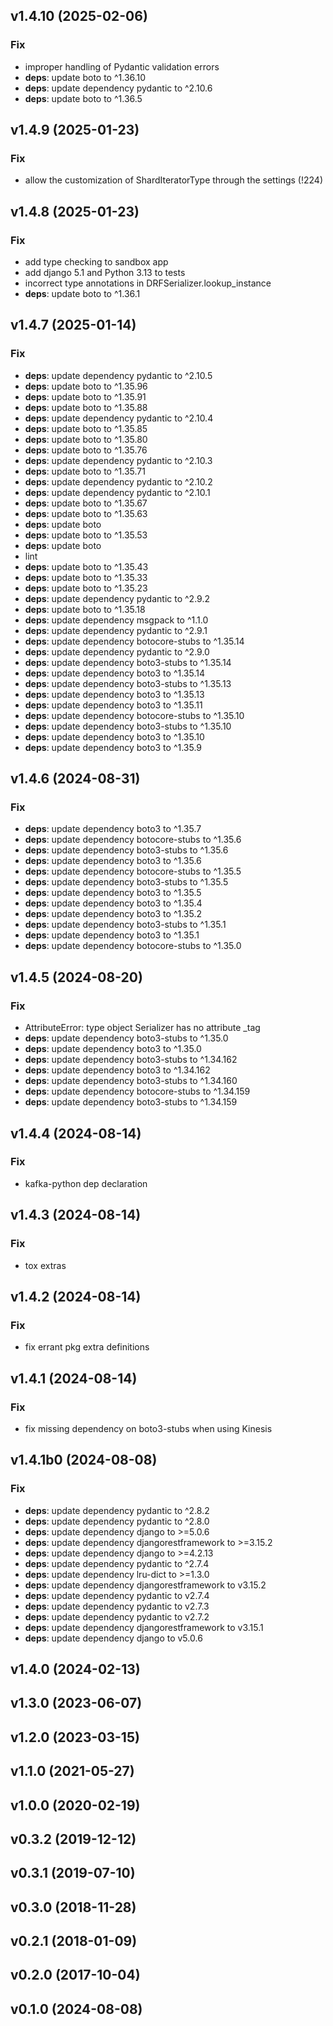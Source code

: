 ## v1.4.10 (2025-02-06)

### Fix

- improper handling of Pydantic validation errors
- **deps**: update boto to ^1.36.10
- **deps**: update dependency pydantic to ^2.10.6
- **deps**: update boto to ^1.36.5

## v1.4.9 (2025-01-23)

### Fix

- allow the customization of ShardIteratorType through the settings (!224)

## v1.4.8 (2025-01-23)

### Fix

- add type checking to sandbox app
- add django 5.1 and Python 3.13 to tests
- incorrect type annotations in DRFSerializer.lookup_instance
- **deps**: update boto to ^1.36.1

## v1.4.7 (2025-01-14)

### Fix

- **deps**: update dependency pydantic to ^2.10.5
- **deps**: update boto to ^1.35.96
- **deps**: update boto to ^1.35.91
- **deps**: update boto to ^1.35.88
- **deps**: update dependency pydantic to ^2.10.4
- **deps**: update boto to ^1.35.85
- **deps**: update boto to ^1.35.80
- **deps**: update boto to ^1.35.76
- **deps**: update dependency pydantic to ^2.10.3
- **deps**: update boto to ^1.35.71
- **deps**: update dependency pydantic to ^2.10.2
- **deps**: update dependency pydantic to ^2.10.1
- **deps**: update boto to ^1.35.67
- **deps**: update boto to ^1.35.63
- **deps**: update boto
- **deps**: update boto to ^1.35.53
- **deps**: update boto
- lint
- **deps**: update boto to ^1.35.43
- **deps**: update boto to ^1.35.33
- **deps**: update boto to ^1.35.23
- **deps**: update dependency pydantic to ^2.9.2
- **deps**: update boto to ^1.35.18
- **deps**: update dependency msgpack to ^1.1.0
- **deps**: update dependency pydantic to ^2.9.1
- **deps**: update dependency botocore-stubs to ^1.35.14
- **deps**: update dependency pydantic to ^2.9.0
- **deps**: update dependency boto3-stubs to ^1.35.14
- **deps**: update dependency boto3 to ^1.35.14
- **deps**: update dependency boto3-stubs to ^1.35.13
- **deps**: update dependency boto3 to ^1.35.13
- **deps**: update dependency boto3 to ^1.35.11
- **deps**: update dependency botocore-stubs to ^1.35.10
- **deps**: update dependency boto3-stubs to ^1.35.10
- **deps**: update dependency boto3 to ^1.35.10
- **deps**: update dependency boto3 to ^1.35.9

## v1.4.6 (2024-08-31)

### Fix

- **deps**: update dependency boto3 to ^1.35.7
- **deps**: update dependency botocore-stubs to ^1.35.6
- **deps**: update dependency boto3-stubs to ^1.35.6
- **deps**: update dependency boto3 to ^1.35.6
- **deps**: update dependency botocore-stubs to ^1.35.5
- **deps**: update dependency boto3-stubs to ^1.35.5
- **deps**: update dependency boto3 to ^1.35.5
- **deps**: update dependency boto3 to ^1.35.4
- **deps**: update dependency boto3 to ^1.35.2
- **deps**: update dependency boto3-stubs to ^1.35.1
- **deps**: update dependency boto3 to ^1.35.1
- **deps**: update dependency botocore-stubs to ^1.35.0

## v1.4.5 (2024-08-20)

### Fix

- AttributeError: type object Serializer has no attribute _tag
- **deps**: update dependency boto3-stubs to ^1.35.0
- **deps**: update dependency boto3 to ^1.35.0
- **deps**: update dependency boto3-stubs to ^1.34.162
- **deps**: update dependency boto3 to ^1.34.162
- **deps**: update dependency boto3-stubs to ^1.34.160
- **deps**: update dependency botocore-stubs to ^1.34.159
- **deps**: update dependency boto3-stubs to ^1.34.159

## v1.4.4 (2024-08-14)

### Fix

- kafka-python dep declaration

## v1.4.3 (2024-08-14)

### Fix

- tox extras

## v1.4.2 (2024-08-14)

### Fix

- fix errant pkg extra definitions

## v1.4.1 (2024-08-14)

### Fix

- fix missing dependency on boto3-stubs when using Kinesis

## v1.4.1b0 (2024-08-08)

### Fix

- **deps**: update dependency pydantic to ^2.8.2
- **deps**: update dependency pydantic to ^2.8.0
- **deps**: update dependency django to >=5.0.6
- **deps**: update dependency djangorestframework to >=3.15.2
- **deps**: update dependency django to >=4.2.13
- **deps**: update dependency pydantic to ^2.7.4
- **deps**: update dependency lru-dict to >=1.3.0
- **deps**: update dependency djangorestframework to v3.15.2
- **deps**: update dependency pydantic to v2.7.4
- **deps**: update dependency pydantic to v2.7.3
- **deps**: update dependency pydantic to v2.7.2
- **deps**: update dependency djangorestframework to v3.15.1
- **deps**: update dependency django to v5.0.6

## v1.4.0 (2024-02-13)

## v1.3.0 (2023-06-07)

## v1.2.0 (2023-03-15)

## v1.1.0 (2021-05-27)

## v1.0.0 (2020-02-19)

## v0.3.2 (2019-12-12)

## v0.3.1 (2019-07-10)

## v0.3.0 (2018-11-28)

## v0.2.1 (2018-01-09)

## v0.2.0 (2017-10-04)

## v0.1.0 (2024-08-08)
